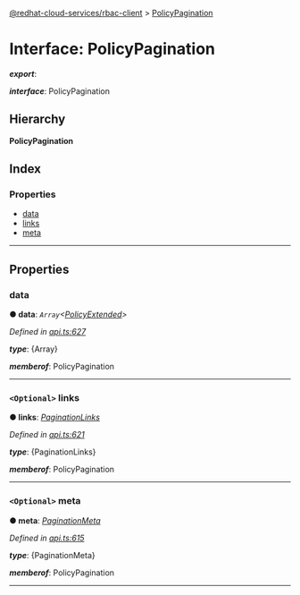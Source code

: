 [@redhat-cloud-services/rbac-client](../README.md) > [PolicyPagination](../interfaces/policypagination.md)

# Interface: PolicyPagination

*__export__*: 

*__interface__*: PolicyPagination

## Hierarchy

**PolicyPagination**

## Index

### Properties

* [data](policypagination.md#data)
* [links](policypagination.md#links)
* [meta](policypagination.md#meta)

---

## Properties

<a id="data"></a>

###  data

**● data**: *`Array`<[PolicyExtended](policyextended.md)>*

*Defined in [api.ts:627](https://github.com/RedHatInsights/javascript-clients/blob/master/packages/rbac/api.ts#L627)*

*__type__*: {Array}

*__memberof__*: PolicyPagination

___
<a id="links"></a>

### `<Optional>` links

**● links**: *[PaginationLinks](paginationlinks.md)*

*Defined in [api.ts:621](https://github.com/RedHatInsights/javascript-clients/blob/master/packages/rbac/api.ts#L621)*

*__type__*: {PaginationLinks}

*__memberof__*: PolicyPagination

___
<a id="meta"></a>

### `<Optional>` meta

**● meta**: *[PaginationMeta](paginationmeta.md)*

*Defined in [api.ts:615](https://github.com/RedHatInsights/javascript-clients/blob/master/packages/rbac/api.ts#L615)*

*__type__*: {PaginationMeta}

*__memberof__*: PolicyPagination

___

